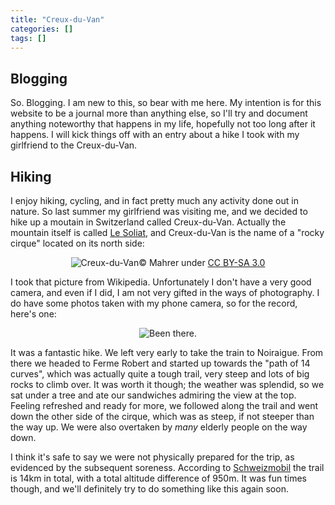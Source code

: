 ```yaml
---
title: "Creux-du-Van"
categories: []
tags: []
---
```


## Blogging

So. Blogging. I am new to this, so bear with me here. My intention is for this website to be a journal more than anything else, so I'll try and document anything noteworthy that happens in my life, hopefully not too long after it happens. I will kick things off with an entry about a hike I took with my girlfriend to the Creux-du-Van.

## Hiking

I enjoy hiking, cycling, and in fact pretty much any activity done out in nature. So last summer my girlfriend was visiting me, and we decided to hike up a moutain in Switzerland called Creux-du-Van. Actually the mountain itself is called [Le Soliat](http://en.wikipedia.org/wiki/Le_Soliat), and Creux-du-Van is the name of a "rocky cirque" located on its north side:

<center><figure class="copyright-caption"><img class="img-responsive" alt="Creux-du-Van" src="{{ site.baseurl }}/assets/img/creux-du-van-pano.jpg" />&copy; Mahrer under <a href="http://creativecommons.org/licenses/by-sa/3.0/">CC BY-SA 3.0</a></figure></center>

I took that picture from Wikipedia. Unfortunately I don't have a very good camera, and even if I did, I am not very gifted in the ways of photography. I do have some photos taken with my phone camera, so for the record, here's one:

<center><img class="img-responsive" alt="Been there." src="{{ site.baseurl }}/assets/img/creux-du-van-me.jpg" /></center>

It was a fantastic hike. We left very early to take the train to Noiraigue. From there we headed to Ferme Robert and started up towards the "path of 14 curves", which was actually quite a tough trail, very steep and lots of big rocks to climb over. It was worth it though; the weather was splendid, so we sat under a tree and ate our sandwiches admiring the view at the top. Feeling refreshed and ready for more, we followed along the trail and went down the other side of the cirque, which was as steep, if not steeper than the way up. We were also overtaken by *many* elderly people on the way down.

I think it's safe to say we were not physically prepared for the trip, as evidenced by the subsequent soreness. According to [Schweizmobil](http://www.wanderland.ch/en/routes/route-0286.html) the trail is 14km in total, with a total altitude difference of 950m. It was fun times though, and we'll definitely try to do something like this again soon.
